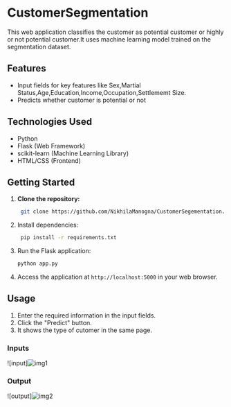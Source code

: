# CustomerSegmentation
This web application classifies the customer as potential customer or highly or not potential customer.It uses machine learning model trained on the segmentation dataset.
## Features

- Input fields for key features like Sex,Martial Status,Age,Education,Income,Occupation,Settlememt Size.
- Predicts whether customer is potential or not


## Technologies Used

- Python
- Flask (Web Framework)
- scikit-learn (Machine Learning Library)
- HTML/CSS (Frontend)

## Getting Started

1. **Clone the repository:**
   ```bash
    git clone https://github.com/NikhilaManogna/CustomerSegementation.git
    ```
2. Install dependencies:
   ```bash
    pip install -r requirements.txt
    ```
3. Run the Flask application:

    ```bash
    python app.py
    ```
4. Access the application at `http://localhost:5000` in your web browser.

## Usage

1. Enter the required information in the input fields.
2. Click the "Predict" button.
3. It shows the type of cutomer in the same page.
   
### Inputs
![input]![img1](https://github.com/NikhilaManogna/CustomerSegementation/assets/94823431/4feb5032-ced2-478c-9811-8cafa36c1e56)

### Output
![output]![img2](https://github.com/NikhilaManogna/CustomerSegementation/assets/94823431/5473d118-4ca1-4271-8de2-ed85d9e47b37)

